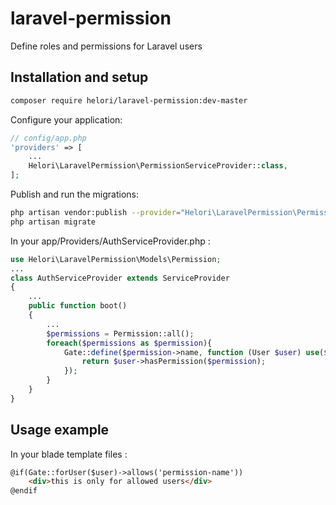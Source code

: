 # laravel-permission
Define roles and permissions for Laravel users

## Installation and setup

```bash
composer require helori/laravel-permission:dev-master
```

Configure your application:
```php
// config/app.php
'providers' => [
    ...
    Helori\LaravelPermission\PermissionServiceProvider::class,
];
```

Publish and run the migrations:
```bash
php artisan vendor:publish --provider="Helori\LaravelPermission\PermissionServiceProvider" --tag="migrations"
php artisan migrate
```

In your app/Providers/AuthServiceProvider.php :
```php
use Helori\LaravelPermission\Models\Permission;
...
class AuthServiceProvider extends ServiceProvider
{
	...
	public function boot()
	{
		...
		$permissions = Permission::all();
		foreach($permissions as $permission){
		    Gate::define($permission->name, function (User $user) use($permission) {
		        return $user->hasPermission($permission);
		    });
		}
	}
}
```

## Usage example
In your blade template files :
```html
@if(Gate::forUser($user)->allows('permission-name'))
	<div>this is only for allowed users</div>
@endif
```

